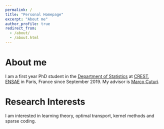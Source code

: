 ```yaml
---
permalink: /
title: "Personal Homepage"
excerpt: "About me"
author_profile: true
redirect_from: 
  - /about/
  - /about.html
---
```

About me
=====
I am a first year PhD student in the [Department of Statistics](http://crest.science/people/statistics) at [CREST](http://crest.science), [ENSAE](https://www.ensae.fr) in Paris, France since September 2019. My advisor is [Marco Cuturi](https://marcocuturi.net).

Research Interests
=====
I am interested in learning theory, optimal transport, kernel methods and sparse coding.


